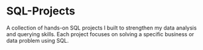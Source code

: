 # SQL-Projects
A  collection of hands-on SQL projects I built to strengthen my data analysis and querying skills.   Each project focuses on solving a specific business or data problem using SQL.
